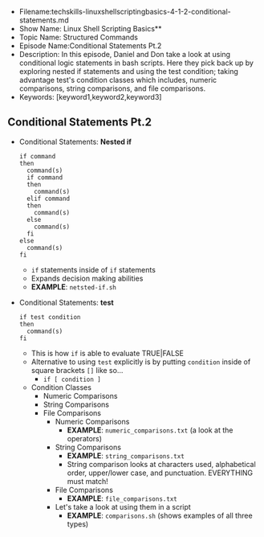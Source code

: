 + Filename:techskills-linuxshellscriptingbasics-4-1-2-conditional-statements.md
+ Show Name: Linux Shell Scripting Basics**
+ Topic Name: Structured Commands
+ Episode Name:Conditional Statements Pt.2
+ Description: In this episode, Daniel and Don take a look at using conditional 
logic statements in bash scripts. Here they pick back up by exploring nested if
statements and using the test condition; taking advantage test's condition classes
which includes, numeric comparisons, string comparisons, and file comparisons.
+ Keywords: [keyword1,keyword2,keyword3]


Conditional Statements Pt.2
--------------------------------------------------------------------------------


+ Conditional Statements: **Nested if**
    ```
    if command
    then
      command(s)
      if command
      then
        command(s)
      elif command
      then
        command(s)
      else
        command(s)
      fi
    else
      command(s)
    fi
    ```
  - `if` statements inside of `if` statements
  - Expands decision making abilities
  - **EXAMPLE**: `netsted-if.sh`


+ Conditional Statements: **test**
  ```
  if test condition
  then
    command(s)
  fi
  ```
  - This is how `if` is able to evaluate TRUE|FALSE
  - Alternative to using `test` explicitly is by putting `condition` inside of
    square brackets `[]` like so...
    + `if [ condition ]`
  - Condition Classes
    + Numeric Comparisons
    + String Comparisons
    + File Comparisons
      - Numeric Comparisons
        + **EXAMPLE**: `numeric_comparisons.txt` (a look at the operators)
      - String Comparisons
        + **EXAMPLE**: `string_comparisons.txt`
        + String comparison looks at characters used, alphabetical order,
          upper/lower case, and punctuation. EVERYTHING must match!
      - File Comparisons
        + **EXAMPLE**: `file_comparisons.txt`
      - Let's take a look at using them in a script
        + **EXAMPLE**: `comparisons.sh` (shows examples of all three types)
